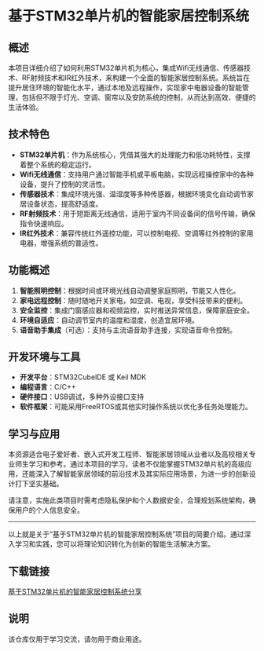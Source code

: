 # 基于STM32单片机的智能家居控制系统

## 概述

本项目详细介绍了如何利用STM32单片机为核心，集成Wifi无线通信、传感器技术、RF射频技术和IR红外技术，来构建一个全面的智能家居控制系统。系统旨在提升居住环境的智能化水平，通过本地及远程操作，实现家中电器设备的智能管理，包括但不限于灯光、空调、窗帘以及安防系统的控制，从而达到高效、便捷的生活体验。

## 技术特色

- **STM32单片机**：作为系统核心，凭借其强大的处理能力和低功耗特性，支撑着整个系统的稳定运行。
- **Wifi无线通信**：支持用户通过智能手机或平板电脑，实现远程操控家中的各种设备，提升了控制的灵活性。
- **传感器技术**：集成环境光强、温湿度等多种传感器，根据环境变化自动调节家居设备状态，提高舒适度。
- **RF射频技术**：用于短距离无线通信，适用于室内不同设备间的信号传输，确保指令快速响应。
- **IR红外技术**：兼容传统红外遥控功能，可以控制电视、空调等红外控制的家用电器，增强系统的普适性。

## 功能概述

1. **智能照明控制**：根据时间或环境光线自动调整家庭照明，节能又人性化。
2. **家电远程控制**：随时随地开关家电，如空调、电视，享受科技带来的便利。
3. **安全监控**：集成门窗感应器和视频监控，实时推送异常信息，保障家庭安全。
4. **环境自适应**：自动调节室内的温度和湿度，创造宜居环境。
5. **语音助手集成**（可选）：支持与主流语音助手连接，实现语音命令控制。

## 开发环境与工具

- **开发平台**：STM32CubeIDE 或 Keil MDK
- **编程语言**：C/C++
- **硬件接口**：USB调试，多种外设接口支持
- **软件框架**：可能采用FreeRTOS或其他实时操作系统以优化多任务处理能力。

## 学习与应用

本资源适合电子爱好者、嵌入式开发工程师、智能家居领域从业者以及高校相关专业师生学习和参考。通过本项目的学习，读者不仅能掌握STM32单片机的高级应用，还能深入了解智能家居领域的前沿技术及其实际应用场景，为进一步的创新设计打下坚实基础。

请注意，实施此类项目时需考虑隐私保护和个人数据安全，合理规划系统架构，确保用户的个人信息安全。

---

以上就是关于“基于STM32单片机的智能家居控制系统”项目的简要介绍。通过深入学习和实践，您可以将理论知识转化为创新的智能生活解决方案。

## 下载链接
[基于STM32单片机的智能家居控制系统分享](https://pan.quark.cn/s/75c1a6740963)

## 说明

该仓库仅用于学习交流，请勿用于商业用途。
